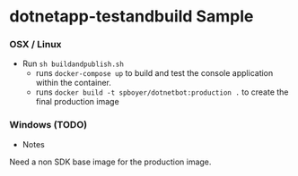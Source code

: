 dotnetapp-testandbuild Sample
=============================

### OSX / Linux

* Run `sh buildandpublish.sh`
    - runs `docker-compose up` to build and test the console application within the container.
    - runs `docker build -t spboyer/dotnetbot:production .` to create the final production image

### Windows (TODO)


* Notes

Need a non SDK base image for the production image.

